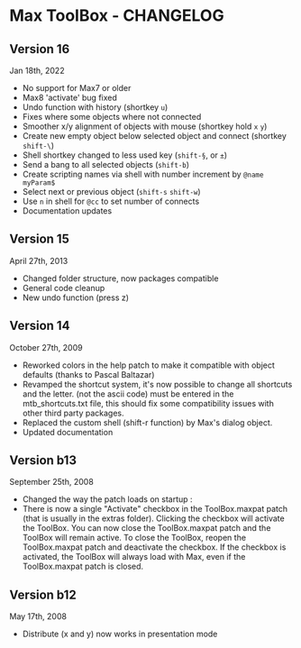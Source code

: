 # Max ToolBox - CHANGELOG

## Version 16
Jan 18th, 2022

* No support for Max7 or older
* Max8 'activate' bug fixed
* Undo function with history (shortkey `u`)
* Fixes where some objects where not connected
* Smoother x/y alignment of objects with mouse (shortkey hold `x` `y`)
* Create new empty object below selected object and connect (shortkey `shift-\`)
* Shell shortkey changed to less used key (`shift-§`, or `±`)
* Send a bang to all selected objects (`shift-b`)
* Create scripting names via shell with number increment by `@name myParam$`
* Select next or previous object (`shift-s` `shift-w`)
* Use `n` in shell for `@cc` to set number of connects
* Documentation updates

## Version 15
April 27th, 2013

* Changed folder structure, now packages compatible
* General code cleanup
* New undo function (press z) 

## Version 14
October 27th, 2009

* Reworked colors in the help patch to make it compatible with object defaults (thanks to Pascal Baltazar)
* Revamped the shortcut system, it's now possible to change all shortcuts and the letter. (not the ascii code) must be entered in the mtb_shortcuts.txt file, this should fix some compatibility issues with other third party packages.
* Replaced the custom shell (shift-r function) by Max's dialog object.
* Updated documentation

## Version b13
September 25th, 2008

* Changed the way the patch loads on startup :
* There is now a single "Activate" checkbox in the ToolBox.maxpat patch (that is usually in the extras folder). Clicking the checkbox will activate the ToolBox. You can now close the ToolBox.maxpat patch and the ToolBox will remain active. To close the ToolBox, reopen the ToolBox.maxpat patch and deactivate the checkbox. If the checkbox is activated, the ToolBox will always load with Max, even if the ToolBox.maxpat patch is closed.

## Version b12
May 17th, 2008

* Distribute (x and y) now works in presentation mode
